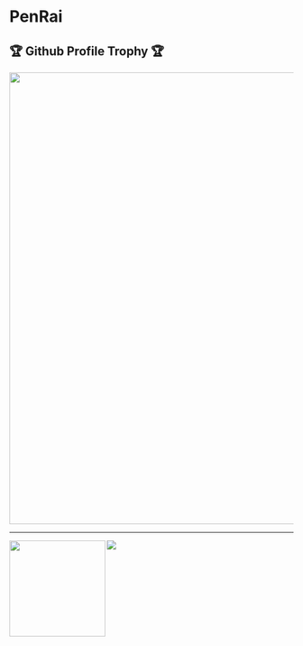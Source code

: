 <h1> PenRai </h1>

<h2>🏆 Github Profile Trophy 🏆</h2></a>
<a href="https://github.com/ryo-ma/github-profile-trophy">
  <img width=800 src="https://github-profile-trophy.vercel.app/?username=PenRaiStudio&column=8&theme=darkhub&no-frame=true"/>
</a>

---

<div>
  <img height="170" align="left" src="https://github-readme-stats.vercel.app/api?username=PenRaiStudio&count_private=true&include_all_commits=true" />
  <img src="https://github-readme-stats.vercel.app/api/top-langs/?username=PenRaiStudio&layout=compact" />
</div>

